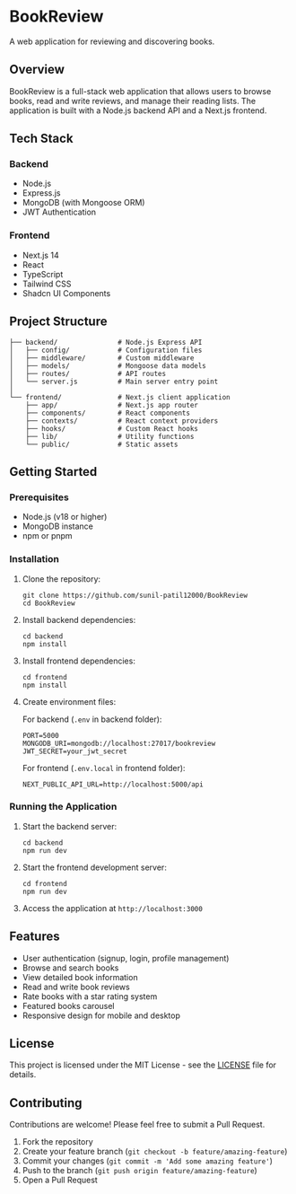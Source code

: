 # BookReview

A web application for reviewing and discovering books.

## Overview

BookReview is a full-stack web application that allows users to browse books, read and write reviews, and manage their reading lists. The application is built with a Node.js backend API and a Next.js frontend.

## Tech Stack

### Backend
- Node.js
- Express.js
- MongoDB (with Mongoose ORM)
- JWT Authentication

### Frontend
- Next.js 14
- React
- TypeScript
- Tailwind CSS
- Shadcn UI Components

## Project Structure

```
├── backend/               # Node.js Express API
│   ├── config/            # Configuration files
│   ├── middleware/        # Custom middleware
│   ├── models/            # Mongoose data models
│   ├── routes/            # API routes
│   └── server.js          # Main server entry point
│
└── frontend/              # Next.js client application
    ├── app/               # Next.js app router
    ├── components/        # React components
    ├── contexts/          # React context providers
    ├── hooks/             # Custom React hooks
    ├── lib/               # Utility functions
    └── public/            # Static assets
```

## Getting Started

### Prerequisites

- Node.js (v18 or higher)
- MongoDB instance
- npm or pnpm

### Installation

1. Clone the repository:
   ```
   git clone https://github.com/sunil-patil12000/BookReview
   cd BookReview
   ```

2. Install backend dependencies:
   ```
   cd backend
   npm install
   ```

3. Install frontend dependencies:
   ```
   cd frontend
   npm install
   ```

4. Create environment files:

   For backend (`.env` in backend folder):
   ```
   PORT=5000
   MONGODB_URI=mongodb://localhost:27017/bookreview
   JWT_SECRET=your_jwt_secret
   ```

   For frontend (`.env.local` in frontend folder):
   ```
   NEXT_PUBLIC_API_URL=http://localhost:5000/api
   ```

### Running the Application

1. Start the backend server:
   ```
   cd backend
   npm run dev
   ```

2. Start the frontend development server:
   ```
   cd frontend
   npm run dev
   ```

3. Access the application at `http://localhost:3000`

## Features

- User authentication (signup, login, profile management)
- Browse and search books
- View detailed book information
- Read and write book reviews
- Rate books with a star rating system
- Featured books carousel
- Responsive design for mobile and desktop

## License

This project is licensed under the MIT License - see the [LICENSE](LICENSE) file for details.

## Contributing

Contributions are welcome! Please feel free to submit a Pull Request.

1. Fork the repository
2. Create your feature branch (`git checkout -b feature/amazing-feature`)
3. Commit your changes (`git commit -m 'Add some amazing feature'`)
4. Push to the branch (`git push origin feature/amazing-feature`)
5. Open a Pull Request
